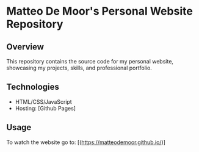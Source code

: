 # Matteo De Moor's Personal Website Repository

## Overview
This repository contains the source code for my personal website, showcasing my projects, skills, and professional portfolio.

## Technologies
- HTML/CSS/JavaScript
- Hosting: [Github Pages]

## Usage
To watch the website go to: [(https://matteodemoor.github.io/)]
